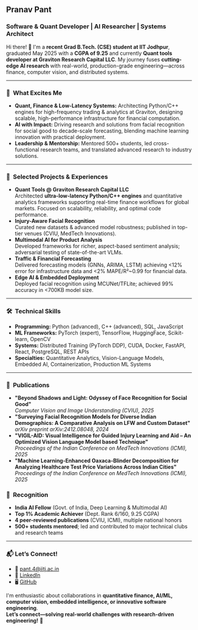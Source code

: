 ## Pranav Pant

### Software & Quant Developer | AI Researcher | Systems Architect

Hi there! 👋 I'm a **recent Grad  B.Tech. (CSE) student at IIT Jodhpur**, graduated May 2025 with a **CGPA of 9.25** and currently **Quant tools developer at Graviton Research Capital LLC**. My journey fuses **cutting-edge AI research** with real-world, production-grade engineering—across finance, computer vision, and distributed systems.

---

### 🚀 &nbsp;**What Excites Me**
- **Quant, Finance & Low-Latency Systems:** Architecting Python/C++ engines for high-frequency trading & analytics at Graviton, designing scalable, high-performance infrastructure for financial computation.
- **AI with Impact:** Driving research and solutions from facial recognition for social good to decade-scale forecasting, blending machine learning innovation with practical deployment.
- **Leadership & Mentorship:** Mentored 500+ students, led cross-functional research teams, and translated advanced research to industry solutions.

---

### 🌟 &nbsp;**Selected Projects & Experiences**

- **Quant Tools @ Graviton Research Capital LLC**  
  Architected **ultra-low-latency Python/C++ engines** and quantitative analytics frameworks supporting real-time finance workflows for global markets. Focused on scalability, reliability, and optimal code performance.
- **Injury-Aware Facial Recognition**  
  Curated new datasets & advanced model robustness; published in top-tier venues (CVIU, MedTech Innovations).
- **Multimodal AI for Product Analysis**  
  Developed frameworks for richer, aspect-based sentiment analysis; adversarial testing of state-of-the-art VLMs.
- **Traffic & Financial Forecasting**  
  Delivered forecasting models (GNNs, ARIMA, LSTM) achieving <12% error for infrastructure data and <2% MAPE/R²~0.99 for financial data.
- **Edge AI & Embedded Deployment**  
  Deployed facial recognition using MCUNet/TFLite; achieved 99% accuracy in <700KB model size.

---

### 🛠️ &nbsp;**Technical Skills**

- **Programming:** Python (advanced), C++ (advanced), SQL, JavaScript
- **ML Frameworks:** PyTorch (expert), TensorFlow, HuggingFace, Scikit-learn, OpenCV
- **Systems:** Distributed Training (PyTorch DDP), CUDA, Docker, FastAPI, React, PostgreSQL, REST APIs
- **Specialties:** Quantitative Analytics, Vision-Language Models, Embedded AI, Containerization, Production ML Systems

---

### 📰 &nbsp;**Publications**
- **"Beyond Shadows and Light: Odyssey of Face Recognition for Social Good"**  
  _Computer Vision and Image Understanding (CVIU), 2025_
- **"Surveying Facial Recognition Models for Diverse Indian Demographics: A Comparative Analysis on LFW and Custom Dataset"**  
  _arXiv preprint arXiv:2412.08048, 2024_
- **"VIGIL-AID: Visual Intelligence for Guided Injury Learning and Aid – An Optimized Vision Language Model based Technique"**  
  _Proceedings of the Indian Conference on MedTech Innovations (ICMI), 2025_
- **"Machine Learning-Enhanced Oaxaca-Blinder Decomposition for Analyzing Healthcare Test Price Variations Across Indian Cities"**  
  _Proceedings of the Indian Conference on MedTech Innovations (ICMI), 2025_


### 🏅 &nbsp;**Recognition**
- **India AI Fellow** (Govt. of India, Deep Learning & Multimodal AI)
- **Top 1% Academic Achiever** (Dept. Rank 6/160, 9.25 CGPA)
- **4 peer-reviewed publications** (CVIU, ICMI), multiple national honors
- **500+ students mentored**; led and contributed to major technical clubs and research teams

---

### 📬 **Let’s Connect!**
- 📧 pant.4@iitj.ac.in
- 💼 [LinkedIn](https://www.linkedin.com/in/pranav-pant-a83595224/)
- 🖥️ [GitHub](https://github.com/Assasin1202)

I'm enthusiastic about collaborations in **quantitative finance, AI/ML, computer vision, embedded intelligence, or innovative software engineering**.  
**Let’s connect—solving real-world challenges with research-driven engineering!** 🚀
